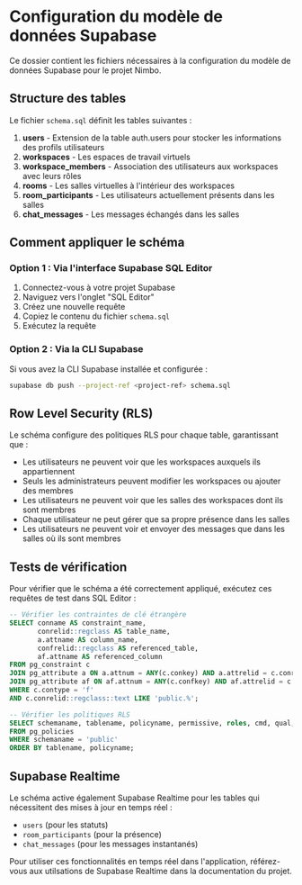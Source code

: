 # Configuration du modèle de données Supabase

Ce dossier contient les fichiers nécessaires à la configuration du modèle de données Supabase pour le projet Nimbo.

## Structure des tables

Le fichier `schema.sql` définit les tables suivantes :

1. **users** - Extension de la table auth.users pour stocker les informations des profils utilisateurs
2. **workspaces** - Les espaces de travail virtuels
3. **workspace_members** - Association des utilisateurs aux workspaces avec leurs rôles
4. **rooms** - Les salles virtuelles à l'intérieur des workspaces
5. **room_participants** - Les utilisateurs actuellement présents dans les salles
6. **chat_messages** - Les messages échangés dans les salles

## Comment appliquer le schéma

### Option 1 : Via l'interface Supabase SQL Editor

1. Connectez-vous à votre projet Supabase
2. Naviguez vers l'onglet "SQL Editor"
3. Créez une nouvelle requête
4. Copiez le contenu du fichier `schema.sql`
5. Exécutez la requête

### Option 2 : Via la CLI Supabase

Si vous avez la CLI Supabase installée et configurée :

```bash
supabase db push --project-ref <project-ref> schema.sql
```

## Row Level Security (RLS)

Le schéma configure des politiques RLS pour chaque table, garantissant que :

- Les utilisateurs ne peuvent voir que les workspaces auxquels ils appartiennent
- Seuls les administrateurs peuvent modifier les workspaces ou ajouter des membres
- Les utilisateurs ne peuvent voir que les salles des workspaces dont ils sont membres
- Chaque utilisateur ne peut gérer que sa propre présence dans les salles
- Les utilisateurs ne peuvent voir et envoyer des messages que dans les salles où ils sont membres

## Tests de vérification

Pour vérifier que le schéma a été correctement appliqué, exécutez ces requêtes de test dans SQL Editor :

```sql
-- Vérifier les contraintes de clé étrangère
SELECT conname AS constraint_name,
       conrelid::regclass AS table_name,
       a.attname AS column_name,
       confrelid::regclass AS referenced_table,
       af.attname AS referenced_column
FROM pg_constraint c
JOIN pg_attribute a ON a.attnum = ANY(c.conkey) AND a.attrelid = c.conrelid
JOIN pg_attribute af ON af.attnum = ANY(c.confkey) AND af.attrelid = c.confrelid
WHERE c.contype = 'f'
AND c.conrelid::regclass::text LIKE 'public.%';

-- Vérifier les politiques RLS
SELECT schemaname, tablename, policyname, permissive, roles, cmd, qual, with_check
FROM pg_policies
WHERE schemaname = 'public'
ORDER BY tablename, policyname;
```

## Supabase Realtime

Le schéma active également Supabase Realtime pour les tables qui nécessitent des mises à jour en temps réel :

- `users` (pour les statuts)
- `room_participants` (pour la présence)
- `chat_messages` (pour les messages instantanés)

Pour utiliser ces fonctionnalités en temps réel dans l'application, référez-vous aux utilsations de Supabase Realtime dans la documentation du projet.
